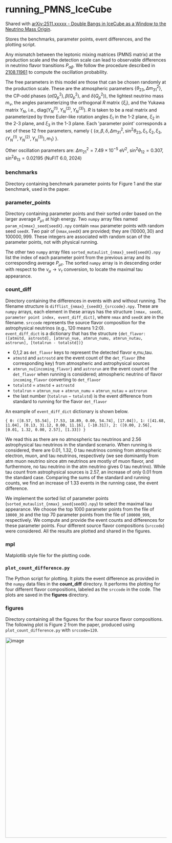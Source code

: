 # running_PMNS_IceCube

Shared with [arXiv:2511.xxxxx - Double Bangs in IceCube as a Window to the Neutrino Mass Origin](). 

Stores the benchmarks, parameter points, event differences, and the plotting script.

Any mismatch between the leptonic mixing matrices (PMNS matrix) at the production scale and the detection scale can lead to observable differences in neutrino flavor transitions $P_{\alpha\beta}$. We follow the procedure described in [2108.11961](https://arxiv.org/abs/2108.11961) to compute the oscillation probability. 

The free parameters in this model are those that can be chosen randomly at the production scale. These are the atmospheric parameters $\{ \theta_{23}, \Delta m^2_{31}\}$, the CP-odd phases ($\tilde{\alpha}(Q_p^2), \tilde{\beta}(Q_p^2)$, and $\delta(Q_p^2)$), the lightest neutrino mass $m_\nu$, the angles parameterizing the orthogonal $R$ matrix $\{\xi_i\}$, and  the Yukawa matrix $Y_N$, i.e., $\text{diag}(Y_N ^{(1)},Y_N ^{(2)},Y_N ^{(3)})$. $R$ is taken to be a real matrix and parameterized by three Euler-like rotation angles $\xi_1$ in the 1-2 plane, $\xi_2$ in the 2-3 plane, and $\xi_3$ in the 1-3 plane. Each 'parameter point' corresponds a set of these 12 free parameters, namely 
{ $\{\alpha,\beta,\delta,\Delta m^2_{31},\sin^2 \theta_{23},\xi_{1},\xi_{2},\xi_{3}, (Y_N ^{(1)},Y_N ^{(2)},Y_N ^{(3)}),m_1\}$ }.  

Other oscillation parameters are:
$\Delta m_{21} ^2 = 7.49\times 10^{-5} ~\text{eV}^2$, $\sin ^2 \theta_{12} = 0.307$, $\sin ^2 \theta_{13} = 0.02195$ (NuFIT 6.0, 2024)


### benchmarks 
Directory containing benchmark parameter points for Figure 1 and the star benchmark, used in the paper.

### parameter_points
Directory containing parameter points and their sorted order based on the larger average $P_{\mu\tau}$ at high energy.
Two `numpy` array files named `param_n{nmax}_seed{seedX}.npy` contain `nmax` parameter points with random seed `seedX`. Two pair of (`nmax`,`seedX`) are provided; they are $(10000,30)$ and $100000,999$. These integers are associated with random scan of the parameter points, not with physical running. 

The other two `numpy` array files `sorted_mutaulist_{nmax}_seed{seedX}.npy` list the index of each parameter point from the previous array and its corresponding average $P_{\mu\tau}$. The sorted `numpy` array is in descending order with respect to the $\nu_\mu \to \nu_\tau$ conversion, to locate the maximal tau appearance.

### count_diff
Directory containing the differences in events with and without running. The filename structure is `difflist_{nmax}_{seedX}_{srccode}.npy`. These are `numpy` arrays, each element in these arrays has the structure `[nmax, seedX, parameter point index, event_diff_dict]`, where `nmax` and `seedX` are in the filename. `srccode` represents the source flavor composition for the astrophysical neutrinos (e.g., 120 means 1:2:0).  
`event_diff_dict` is a dictionary that has the structure `{det_flavor: ([atmstd, astrostd], [atmrun_nue, atmrun_numu, atmrun_nutau, astrorun], [totalrun - totalstd])}`
- 0,1,2 as `det_flavor` keys to represent the detected flavor e,mu,tau.
- `atmstd` and `astrostd` are the event count of the `det_flavor` (the corresponding key) from atmospheric and astrophysical sources
- `atmrun_nu{incoming_flavor}` and `astrorun` are the event count of the `det_flavor` when running is considered; atmospheric neutrino of flavor `incoming_flavor` converting to `det_flavor`
- `totalstd` $=$ `atmstd` $+$ `astrostd`
- `totalrun` $=$ `atmrun_nue` $+$ `atmrun_numu` $+$ `atmrun_nutau` $+$ `astrorun`
- the last number (`totalrun` $-$ `totalstd`) is the event difference from standard to running for the flavor `det_flavor`  

An example of `event_diff_dict` dictionary is shown below.

`{
  0: ([8.57, 55.54], [7.53, 18.89, 0.00, 54.74], [17.04]),
  1: ([41.68, 11.04], [0.13, 31.12, 0.00, 11.16], [-10.31]),
  2: ([0.00, 2.56], [0.01, 1.32, 0.00, 2.57], [1.33])
}`

We read this as there are no atmospheric tau neutrinos and 2.56 astrophysical tau neutrinos in the standard scenario. When running is considered, there are 0.01, 1.32, 0 tau neutrinos coming from atmospheric electron, muon, and tau neutrinos, respectively (we see dominantly from atm muon neutrino since atm neutrinos are mostly of muon flavor, and furthermore, no tau neutrino in the atm neutrino gives 0 tau neutrino). While tau count from astrophysical sources is 2.57, an increase of only 0.01 from the standard case. Comparing the sums of the standard and running counts, we find an increase of 1.33 events in the running case, the event difference. 

We implement the sorted list of parameter points (`sorted_mutaulist_{nmax}_seed{seedX}.npy`) to select the maximal tau appearance. We choose the top 1000 parameter points from the file of `10000_30` and the top 70 parameter points from the file of `100000_999`, respectively. We compute and provide the event counts and differences for these parameter points. Four different source flavor compositions (`srccode`) were considered. All the results are plotted and shared in the figures. 

### mpl 
Matplotlib style file for the plotting code.

### `plot_count_difference.py`  
The Python script for plotting. It plots the event difference as provided in the `numpy` data files in the **count_diff** directory. It performs the plotting for four different flavor compositions, labeled as the `srccode` in the code. The plots are saved in the **figures** directory. 

### figures
Directory containing all the figures for the four source flavor compositions. The following plot is Figure 2 from the paper, produced using `plot_count_difference.py` with `srccode=120`.  

<img width="767" height="625" alt="image" src="https://github.com/user-attachments/assets/51956b71-057a-422a-b59b-1f6b780046bc" />
